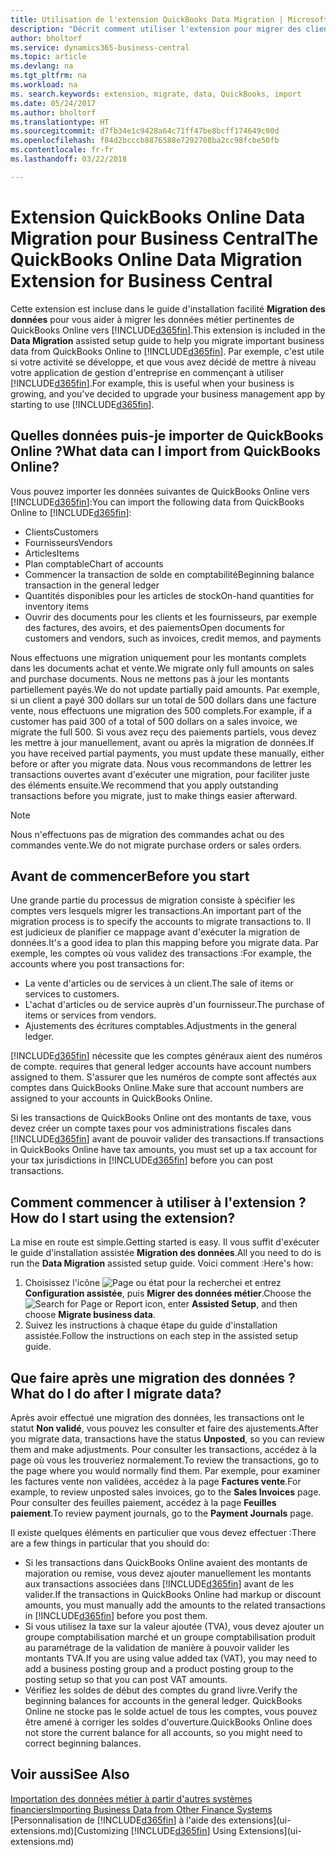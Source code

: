 ```yaml
---
title: Utilisation de l'extension QuickBooks Data Migration | Microsoft Docs
description: "Décrit comment utiliser l'extension pour migrer des clients, des fournisseurs, des articles, et des comptes de QuickBooks Online à Business Central."
author: bholtorf
ms.service: dynamics365-business-central
ms.topic: article
ms.devlang: na
ms.tgt_pltfrm: na
ms.workload: na
ms. search.keywords: extension, migrate, data, QuickBooks, import
ms.date: 05/24/2017
ms.author: bholtorf
ms.translationtype: HT
ms.sourcegitcommit: d7fb34e1c9428a64c71ff47be8bcff174649c00d
ms.openlocfilehash: f84d2bcccb8876588e7292708ba2cc98fcbe50fb
ms.contentlocale: fr-fr
ms.lasthandoff: 03/22/2018

---
```


# <a name="the-quickbooks-online-data-migration-extension-for-business-central"></a><span data-ttu-id="22f3e-103">Extension QuickBooks Online Data Migration pour Business Central</span><span class="sxs-lookup"><span data-stu-id="22f3e-103">The QuickBooks Online Data Migration Extension for Business Central</span></span>
<span data-ttu-id="22f3e-104">Cette extension est incluse dans le guide d'installation facilité **Migration des données** pour vous aider à migrer les données métier pertinentes de QuickBooks Online vers [!INCLUDE[d365fin](includes/d365fin_md.md)].</span><span class="sxs-lookup"><span data-stu-id="22f3e-104">This extension is included in the **Data Migration** assisted setup guide to help you migrate important business data from QuickBooks Online to [!INCLUDE[d365fin](includes/d365fin_md.md)].</span></span> <span data-ttu-id="22f3e-105">Par exemple, c'est utile si votre activité se développe, et que vous avez décidé de mettre à niveau votre application de gestion d'entreprise en commençant à utiliser [!INCLUDE[d365fin](includes/d365fin_md.md)].</span><span class="sxs-lookup"><span data-stu-id="22f3e-105">For example, this is useful when your business is growing, and you've decided to upgrade your business management app by starting to use [!INCLUDE[d365fin](includes/d365fin_md.md)].</span></span>

## <a name="what-data-can-i-import-from-quickbooks-online"></a><span data-ttu-id="22f3e-106">Quelles données puis-je importer de QuickBooks Online ?</span><span class="sxs-lookup"><span data-stu-id="22f3e-106">What data can I import from QuickBooks Online?</span></span>
<span data-ttu-id="22f3e-107">Vous pouvez importer les données suivantes de QuickBooks Online vers [!INCLUDE[d365fin](includes/d365fin_md.md)]:</span><span class="sxs-lookup"><span data-stu-id="22f3e-107">You can import the following data from QuickBooks Online to [!INCLUDE[d365fin](includes/d365fin_md.md)]:</span></span>  

* <span data-ttu-id="22f3e-108">Clients</span><span class="sxs-lookup"><span data-stu-id="22f3e-108">Customers</span></span>
* <span data-ttu-id="22f3e-109">Fournisseurs</span><span class="sxs-lookup"><span data-stu-id="22f3e-109">Vendors</span></span>
* <span data-ttu-id="22f3e-110">Articles</span><span class="sxs-lookup"><span data-stu-id="22f3e-110">Items</span></span>
* <span data-ttu-id="22f3e-111">Plan comptable</span><span class="sxs-lookup"><span data-stu-id="22f3e-111">Chart of accounts</span></span>
* <span data-ttu-id="22f3e-112">Commencer la transaction de solde en comptabilité</span><span class="sxs-lookup"><span data-stu-id="22f3e-112">Beginning balance transaction in the general ledger</span></span>
* <span data-ttu-id="22f3e-113">Quantités disponibles pour les articles de stock</span><span class="sxs-lookup"><span data-stu-id="22f3e-113">On-hand quantities for inventory items</span></span>
* <span data-ttu-id="22f3e-114">Ouvrir des documents pour les clients et les fournisseurs, par exemple des factures, des avoirs, et des paiements</span><span class="sxs-lookup"><span data-stu-id="22f3e-114">Open documents for customers and vendors, such as invoices, credit memos, and payments</span></span>

<span data-ttu-id="22f3e-115">Nous effectuons une migration uniquement pour les montants complets dans les documents achat et vente.</span><span class="sxs-lookup"><span data-stu-id="22f3e-115">We migrate only full amounts on sales and purchase documents.</span></span> <span data-ttu-id="22f3e-116">Nous ne mettons pas à jour les montants partiellement payés.</span><span class="sxs-lookup"><span data-stu-id="22f3e-116">We do not update partially paid amounts.</span></span> <span data-ttu-id="22f3e-117">Par exemple, si un client a payé 300 dollars sur un total de 500 dollars dans une facture vente, nous effectuons une migration des 500 complets.</span><span class="sxs-lookup"><span data-stu-id="22f3e-117">For example, if a customer has paid 300 of a total of 500 dollars on a sales invoice, we migrate the full 500.</span></span> <span data-ttu-id="22f3e-118">Si vous avez reçu des paiements partiels, vous devez les mettre à jour manuellement, avant ou après la migration de données.</span><span class="sxs-lookup"><span data-stu-id="22f3e-118">If you have received partial payments, you must update these manually, either before or after you migrate data.</span></span> <span data-ttu-id="22f3e-119">Nous vous recommandons de lettrer les transactions ouvertes avant d'exécuter une migration, pour faciliter juste des éléments ensuite.</span><span class="sxs-lookup"><span data-stu-id="22f3e-119">We recommend that you apply outstanding transactions before you migrate, just to make things easier afterward.</span></span>

> [!NOTE]  
>   <span data-ttu-id="22f3e-120">Nous n'effectuons pas de migration des commandes achat ou des commandes vente.</span><span class="sxs-lookup"><span data-stu-id="22f3e-120">We do not migrate purchase orders or sales orders.</span></span>

## <a name="before-you-start"></a><span data-ttu-id="22f3e-121">Avant de commencer</span><span class="sxs-lookup"><span data-stu-id="22f3e-121">Before you start</span></span>
<span data-ttu-id="22f3e-122">Une grande partie du processus de migration consiste à spécifier les comptes vers lesquels migrer les transactions.</span><span class="sxs-lookup"><span data-stu-id="22f3e-122">An important part of the migration process is to specify the accounts to migrate transactions to.</span></span> <span data-ttu-id="22f3e-123">Il est judicieux de planifier ce mappage avant d'exécuter la migration de données.</span><span class="sxs-lookup"><span data-stu-id="22f3e-123">It's a good idea to plan this mapping before you migrate data.</span></span> <span data-ttu-id="22f3e-124">Par exemple, les comptes où vous validez des transactions :</span><span class="sxs-lookup"><span data-stu-id="22f3e-124">For example, the accounts where you post transactions for:</span></span>  

* <span data-ttu-id="22f3e-125">La vente d'articles ou de services à un client.</span><span class="sxs-lookup"><span data-stu-id="22f3e-125">The sale of items or services to customers.</span></span>
* <span data-ttu-id="22f3e-126">L'achat d'articles ou de service auprès d'un fournisseur.</span><span class="sxs-lookup"><span data-stu-id="22f3e-126">The purchase of items or services from vendors.</span></span>  
* <span data-ttu-id="22f3e-127">Ajustements des écritures comptables.</span><span class="sxs-lookup"><span data-stu-id="22f3e-127">Adjustments in the general ledger.</span></span>  

[!INCLUDE[d365fin](includes/d365fin_md.md)]<span data-ttu-id="22f3e-128"> nécessite que les comptes généraux aient des numéros de compte.</span><span class="sxs-lookup"><span data-stu-id="22f3e-128"> requires that general ledger accounts have account numbers assigned to them.</span></span> <span data-ttu-id="22f3e-129">S'assurer que les numéros de compte sont affectés aux comptes dans QuickBooks Online.</span><span class="sxs-lookup"><span data-stu-id="22f3e-129">Make sure that account numbers are assigned to your accounts in QuickBooks Online.</span></span>

<span data-ttu-id="22f3e-130">Si les transactions de QuickBooks Online ont des montants de taxe, vous devez créer un compte taxes pour vos administrations fiscales dans [!INCLUDE[d365fin](includes/d365fin_md.md)] avant de pouvoir valider des transactions.</span><span class="sxs-lookup"><span data-stu-id="22f3e-130">If transactions in QuickBooks Online have tax amounts, you must set up a tax account for your tax jurisdictions in [!INCLUDE[d365fin](includes/d365fin_md.md)] before you can post transactions.</span></span>

## <a name="how-do-i-start-using-the-extension"></a><span data-ttu-id="22f3e-131">Comment commencer à utiliser à l'extension ?</span><span class="sxs-lookup"><span data-stu-id="22f3e-131">How do I start using the extension?</span></span>
<span data-ttu-id="22f3e-132">La mise en route est simple.</span><span class="sxs-lookup"><span data-stu-id="22f3e-132">Getting started is easy.</span></span> <span data-ttu-id="22f3e-133">Il vous suffit d'exécuter le guide d'installation assistée **Migration des données**.</span><span class="sxs-lookup"><span data-stu-id="22f3e-133">All you need to do is run the **Data Migration** assisted setup guide.</span></span> <span data-ttu-id="22f3e-134">Voici comment :</span><span class="sxs-lookup"><span data-stu-id="22f3e-134">Here's how:</span></span>

1. <span data-ttu-id="22f3e-135">Choisissez l'icône ![Page ou état pour la recherchei](media/ui-search/search_small.png "cône Page ou état pour la recherche") et entrez **Configuration assistée**, puis **Migrer des données métier**.</span><span class="sxs-lookup"><span data-stu-id="22f3e-135">Choose the ![Search for Page or Report](media/ui-search/search_small.png "Search for Page or Report icon") icon, enter **Assisted Setup**, and then choose **Migrate business data**.</span></span>
2. <span data-ttu-id="22f3e-136">Suivez les instructions à chaque étape du guide d'installation assistée.</span><span class="sxs-lookup"><span data-stu-id="22f3e-136">Follow the instructions on each step in the assisted setup guide.</span></span>

## <a name="what-do-i-do-after-i-migrate-data"></a><span data-ttu-id="22f3e-137">Que faire après une migration des données ?</span><span class="sxs-lookup"><span data-stu-id="22f3e-137">What do I do after I migrate data?</span></span>
<span data-ttu-id="22f3e-138">Après avoir effectué une migration des données, les transactions ont le statut **Non validé**, vous pouvez les consulter et faire des ajustements.</span><span class="sxs-lookup"><span data-stu-id="22f3e-138">After you migrate data, transactions have the status **Unposted**, so you can review them and make adjustments.</span></span> <span data-ttu-id="22f3e-139">Pour consulter les transactions, accédez à la page où vous les trouveriez normalement.</span><span class="sxs-lookup"><span data-stu-id="22f3e-139">To review the transactions, go to the page where you would normally find them.</span></span> <span data-ttu-id="22f3e-140">Par exemple, pour examiner les factures vente non validées, accédez à la page **Factures vente**.</span><span class="sxs-lookup"><span data-stu-id="22f3e-140">For example, to review unposted sales invoices, go to the **Sales Invoices** page.</span></span> <span data-ttu-id="22f3e-141">Pour consulter des feuilles paiement, accédez à la page **Feuilles paiement**.</span><span class="sxs-lookup"><span data-stu-id="22f3e-141">To review payment journals, go to the **Payment Journals** page.</span></span>   

<span data-ttu-id="22f3e-142">Il existe quelques éléments en particulier que vous devez effectuer :</span><span class="sxs-lookup"><span data-stu-id="22f3e-142">There are a few things in particular that you should do:</span></span>

* <span data-ttu-id="22f3e-143">Si les transactions dans QuickBooks Online avaient des montants de majoration ou remise, vous devez ajouter manuellement les montants aux transactions associées dans [!INCLUDE[d365fin](includes/d365fin_md.md)] avant de les valider.</span><span class="sxs-lookup"><span data-stu-id="22f3e-143">If the transactions in QuickBooks Online had markup or discount amounts, you must manually add the amounts to the related transactions in [!INCLUDE[d365fin](includes/d365fin_md.md)] before you post them.</span></span>
* <span data-ttu-id="22f3e-144">Si vous utilisez la taxe sur la valeur ajoutée (TVA), vous devez ajouter un groupe comptabilisation marché et un groupe comptabilisation produit au paramétrage de la validation de manière à pouvoir valider les montants TVA.</span><span class="sxs-lookup"><span data-stu-id="22f3e-144">If you are using value added tax (VAT), you may need to add a business posting group and a product posting group to the posting setup so that you can post VAT amounts.</span></span>
* <span data-ttu-id="22f3e-145">Vérifiez les soldes de début des comptes du grand livre.</span><span class="sxs-lookup"><span data-stu-id="22f3e-145">Verify the beginning balances for accounts in the general ledger.</span></span> <span data-ttu-id="22f3e-146">QuickBooks Online ne stocke pas le solde actuel de tous les comptes, vous pouvez être amené à corriger les soldes d'ouverture.</span><span class="sxs-lookup"><span data-stu-id="22f3e-146">QuickBooks Online does not store the current balance for all accounts, so you might need to correct beginning balances.</span></span>

## <a name="see-also"></a><span data-ttu-id="22f3e-147">Voir aussi</span><span class="sxs-lookup"><span data-stu-id="22f3e-147">See Also</span></span>
[<span data-ttu-id="22f3e-148">Importation des données métier à partir d'autres systèmes financiers</span><span class="sxs-lookup"><span data-stu-id="22f3e-148">Importing Business Data from Other Finance Systems</span></span>](upload-data.md)  
<span data-ttu-id="22f3e-149">[Personnalisation de [!INCLUDE[d365fin](includes/d365fin_md.md)] à l'aide des extensions](ui-extensions.md)</span><span class="sxs-lookup"><span data-stu-id="22f3e-149">[Customizing [!INCLUDE[d365fin](includes/d365fin_md.md)] Using Extensions](ui-extensions.md)</span></span>  

